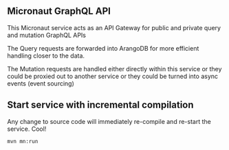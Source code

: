 ## Micronaut GraphQL API
This Micronaut service acts as an API Gateway for public and private query
and mutation GraphQL APIs

The Query requests are forwarded into ArangoDB for more efficient handling
closer to the data.

The Mutation requests are handled either directly within this service or
they could be proxied out to another service or they could be turned into
async events (event sourcing)

## Start service with incremental compilation

Any change to source code will immediately re-compile and re-start the service. Cool!

    mvn mn:run

